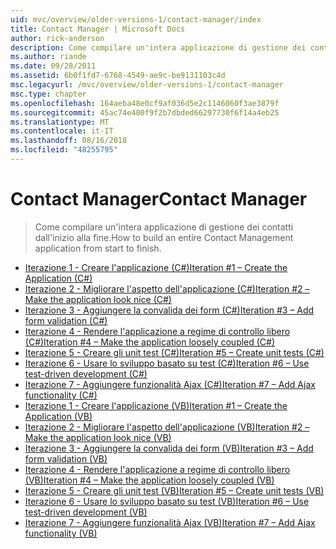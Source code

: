 ```yaml
---
uid: mvc/overview/older-versions-1/contact-manager/index
title: Contact Manager | Microsoft Docs
author: rick-anderson
description: Come compilare un'intera applicazione di gestione dei contatti dall'inizio alla fine.
ms.author: riande
ms.date: 09/28/2011
ms.assetid: 6b0f1fd7-6768-4549-ae9c-be9131103c4d
msc.legacyurl: /mvc/overview/older-versions-1/contact-manager
msc.type: chapter
ms.openlocfilehash: 164aeba48e0cf9af036d5e2c1146060f3ae3879f
ms.sourcegitcommit: 45ac74e400f9f2b7dbded66297730f6f14a4eb25
ms.translationtype: MT
ms.contentlocale: it-IT
ms.lasthandoff: 08/16/2018
ms.locfileid: "48255795"
---
```

<a name="contact-manager"></a><span data-ttu-id="7a7d3-103">Contact Manager</span><span class="sxs-lookup"><span data-stu-id="7a7d3-103">Contact Manager</span></span>
====================
> <span data-ttu-id="7a7d3-104">Come compilare un'intera applicazione di gestione dei contatti dall'inizio alla fine.</span><span class="sxs-lookup"><span data-stu-id="7a7d3-104">How to build an entire Contact Management application from start to finish.</span></span>


- [<span data-ttu-id="7a7d3-105">Iterazione 1 - Creare l'applicazione (C#)</span><span class="sxs-lookup"><span data-stu-id="7a7d3-105">Iteration #1 – Create the Application (C#)</span></span>](iteration-1-create-the-application-cs.md)
- [<span data-ttu-id="7a7d3-106">Iterazione 2 - Migliorare l'aspetto dell'applicazione (C#)</span><span class="sxs-lookup"><span data-stu-id="7a7d3-106">Iteration #2 – Make the application look nice (C#)</span></span>](iteration-2-make-the-application-look-nice-cs.md)
- [<span data-ttu-id="7a7d3-107">Iterazione 3 - Aggiungere la convalida dei form (C#)</span><span class="sxs-lookup"><span data-stu-id="7a7d3-107">Iteration #3 – Add form validation (C#)</span></span>](iteration-3-add-form-validation-cs.md)
- [<span data-ttu-id="7a7d3-108">Iterazione 4 - Rendere l'applicazione a regime di controllo libero (C#)</span><span class="sxs-lookup"><span data-stu-id="7a7d3-108">Iteration #4 – Make the application loosely coupled (C#)</span></span>](iteration-4-make-the-application-loosely-coupled-cs.md)
- [<span data-ttu-id="7a7d3-109">Iterazione 5 - Creare gli unit test (C#)</span><span class="sxs-lookup"><span data-stu-id="7a7d3-109">Iteration #5 – Create unit tests (C#)</span></span>](iteration-5-create-unit-tests-cs.md)
- [<span data-ttu-id="7a7d3-110">Iterazione 6 - Usare lo sviluppo basato su test (C#)</span><span class="sxs-lookup"><span data-stu-id="7a7d3-110">Iteration #6 – Use test-driven development (C#)</span></span>](iteration-6-use-test-driven-development-cs.md)
- [<span data-ttu-id="7a7d3-111">Iterazione 7 - Aggiungere funzionalità Ajax (C#)</span><span class="sxs-lookup"><span data-stu-id="7a7d3-111">Iteration #7 – Add Ajax functionality (C#)</span></span>](iteration-7-add-ajax-functionality-cs.md)
- [<span data-ttu-id="7a7d3-112">Iterazione 1 - Creare l'applicazione (VB)</span><span class="sxs-lookup"><span data-stu-id="7a7d3-112">Iteration #1 – Create the Application (VB)</span></span>](iteration-1-create-the-application-vb.md)
- [<span data-ttu-id="7a7d3-113">Iterazione 2 - Migliorare l'aspetto dell'applicazione (VB)</span><span class="sxs-lookup"><span data-stu-id="7a7d3-113">Iteration #2 – Make the application look nice (VB)</span></span>](iteration-2-make-the-application-look-nice-vb.md)
- [<span data-ttu-id="7a7d3-114">Iterazione 3 - Aggiungere la convalida dei form (VB)</span><span class="sxs-lookup"><span data-stu-id="7a7d3-114">Iteration #3 – Add form validation (VB)</span></span>](iteration-3-add-form-validation-vb.md)
- [<span data-ttu-id="7a7d3-115">Iterazione 4 - Rendere l'applicazione a regime di controllo libero (VB)</span><span class="sxs-lookup"><span data-stu-id="7a7d3-115">Iteration #4 – Make the application loosely coupled (VB)</span></span>](iteration-4-make-the-application-loosely-coupled-vb.md)
- [<span data-ttu-id="7a7d3-116">Iterazione 5 - Creare gli unit test (VB)</span><span class="sxs-lookup"><span data-stu-id="7a7d3-116">Iteration #5 – Create unit tests (VB)</span></span>](iteration-5-create-unit-tests-vb.md)
- [<span data-ttu-id="7a7d3-117">Iterazione 6 - Usare lo sviluppo basato su test (VB)</span><span class="sxs-lookup"><span data-stu-id="7a7d3-117">Iteration #6 – Use test-driven development (VB)</span></span>](iteration-6-use-test-driven-development-vb.md)
- [<span data-ttu-id="7a7d3-118">Iterazione 7 - Aggiungere funzionalità Ajax (VB)</span><span class="sxs-lookup"><span data-stu-id="7a7d3-118">Iteration #7 – Add Ajax functionality (VB)</span></span>](iteration-7-add-ajax-functionality-vb.md)
